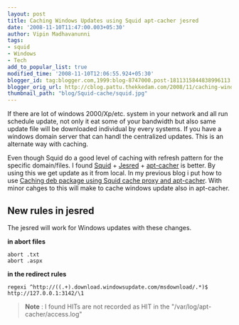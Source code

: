 ```yaml
---
layout: post
title: Caching Windows Updates using Squid apt-cacher jesred
date: '2008-11-10T11:47:00.003+05:30'
author: Vipin Madhavanunni
tags:
- squid
- Windows
- Tech
add_to_popular_list: true
modified_time: '2008-11-10T12:06:55.924+05:30'
blogger_id: tag:blogger.com,1999:blog-8747000.post-1811315844838996113
blogger_orig_url: http://cblog.pattu.thekkedam.com/2008/11/caching-windows-updates-using-squid-apt.html
thumbnail_path: "blog/Squid-cache/squid.jpg"
---
```


If there are lot of windows 2000/Xp/etc. system in your network and all run schedule update, not only it eat some of your bandwidth but also  same update file will be downloaded individual by every systems. If you have a windows domain server that can handl the centralized updates. This is an alternate way with caching.

Even though Squid do a good level of caching with refresh pattern for the specific domain/files.
I found [Squid](http://www.squid-cache.org/) + [Jesred](http://www.linofee.org/%7Eelkner/webtools/jesred/) + [apt-cacher](http://www.nick-andrew.net/projects/apt-cacher/) is better. 
By using this we get update as it from local. In my previous blog i put how to use [Caching deb package using Squid cache proxy and apt-cacher](http://vm.thekkedam.org/writing/2008/05/30/squid-cache-proxy-with-apt-cacher). With minor cahges to this will make to cache windows update also in apt-cacher. 

## New rules in jesred

The jesred will work for Windows updates with these changes. 

**in abort files**

```abort .asmx 
abort .txt 
abort .aspx
``` 

**in the redirect rules**

```regexi ^http://((.*).windowsupdate.com/msdownload/(.*).(exe|msi))$ http://127.0.0.1:3142/\1 
regexi ^http://((.+).download.windowsupdate.com/msdownload/.*)$ http://127.0.0.1:3142/\1 
```

> **Note** : I found HITs are not recorded as HIT in the "/var/log/apt-cacher/access.log"
